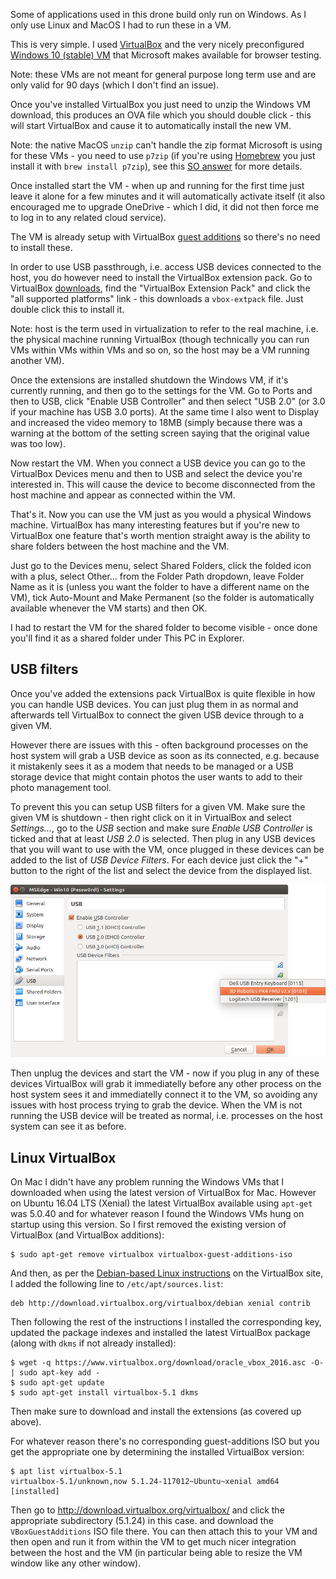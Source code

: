Some of applications used in this drone build only run on Windows. As I only use Linux and MacOS I had to run these in a VM.

This is very simple. I used [VirtualBox](https://www.virtualbox.org) and the very nicely preconfigured [Windows 10 (stable) VM](https://developer.microsoft.com/en-us/microsoft-edge/tools/vms/) that Microsoft makes available for browser testing.

Note: these VMs are not meant for general purpose long term use and are only valid for 90 days (which I don't find an issue).

Once you've installed VirtualBox you just need to unzip the Windows VM download, this produces an OVA file which you should double click - this will start VirtualBox and cause it to automatically install the new VM.

Note: the native MacOS `unzip` can't handle the zip format Microsoft is using for these VMs - you need to use `p7zip` (if you're using [Homebrew](https://brew.sh/) you just install it with `brew install p7zip`), see this [SO answer](https://superuser.com/a/626731/238591) for more details.

Once installed start the VM - when up and running for the first time just leave it alone for a few minutes and it will automatically activate itself (it also encouraged me to upgrade OneDrive - which I did, it did not then force me to log in to any related cloud service).

The VM is already setup with VirtualBox [guest additions](https://www.virtualbox.org/manual/ch04.html) so there's no need to install these.

In order to use USB passthrough, i.e. access USB devices connected to the host, you do however need to install the VirtualBox extension pack. Go to VirtualBox [downloads](https://www.virtualbox.org/wiki/Downloads), find the "VirtualBox Extension Pack" and click the "all supported platforms" link - this downloads a `vbox-extpack` file. Just double click this to install it.

Note: host is the term used in virtualization to refer to the real machine, i.e. the physical machine running VirtualBox (though technically you can run VMs within VMs within VMs and so on, so the host may be a VM running another VM).

Once the extensions are installed shutdown the Windows VM, if it's currently running, and then go to the settings for the VM. Go to Ports and then to USB, click "Enable USB Controller" and then select "USB 2.0" (or 3.0 if your machine has USB 3.0 ports). At the same time I also went to Display and increased the video memory to 18MB (simply because there was a warning at the bottom of the setting screen saying that the original value was too low).

Now restart the VM. When you connect a USB device you can go to the VirtualBox Devices menu and then to USB and select the device you're interested in. This will cause the device to become disconnected from the host machine and appear as connected within the VM.

That's it. Now you can use the VM just as you would a physical Windows machine. VirtualBox has many interesting features but if you're new to VirtualBox one feature that's worth mention straight away is the ability to share folders between the host machine and the VM.

Just go to the Devices menu, select Shared Folders, click the folded icon with a plus, select Other... from the Folder Path dropdown, leave Folder Name as it is (unless you want the folder to have a different name on the VM), tick Auto-Mount and Make Permanent (so the folder is automatically available whenever the VM starts) and then OK.

I had to restart the VM for the shared folder to become visible - once done you'll find it as a shared folder under This PC in Explorer.

USB filters
-----------

Once you've added the extensions pack VirtualBox is quite flexible in how you can handle USB devices. You can just plug them in as normal and afterwards tell VirtualBox to connect the given USB device through to a given VM.

However there are issues with this - often background processes on the host system will grab a USB device as soon as its connected, e.g. because it mistakenly sees it as a modem that needs to be managed or a USB storage device that might contain photos the user wants to add to their photo management tool.

To prevent this you can setup USB filters for a given VM. Make sure the given VM is shutdown - then right click on it in VirtualBox and select _Settings..._, go to the _USB_ section and make sure _Enable USB Controller_ is ticked and that at least _USB 2.0_ is selected. Then plug in any USB devices that you will want to use with the VM, once plugged in these devices can be added to the list of _USB Device Filters_. For each device just click the "+" button to the right of the list and select the device from the displayed list.

![adding a USB filter](images/virtualization/usb-filters.png)

Then unplug the devices and start the VM - now if you plug in any of these devices VirtualBox will grab it immediatelly before any other process on the host system sees it and immediatelly connect it to the VM, so avoiding any issues with host process trying to grab the device. When the VM is not running the USB device will be treated as normal, i.e. processes on the host system can see it as before.

Linux VirtualBox
----------------

On Mac I didn't have any problem running the Windows VMs that I downloaded when using the latest version of VirtualBox for Mac. However on Ubuntu 16.04 LTS (Xenial) the latest VirtualBox available using `apt-get` was 5.0.40 and for whatever reason I found the Windows VMs hung on startup using this version. So I first removed the existing version of VirtualBox (and VirtualBox additions):

    $ sudo apt-get remove virtualbox virtualbox-guest-additions-iso

And then, as per the [Debian-based Linux instructions](https://www.virtualbox.org/wiki/Linux_Downloads#Debian-basedLinuxdistributions) on the VirtualBox site, I added the following line to `/etc/apt/sources.list`:

    deb http://download.virtualbox.org/virtualbox/debian xenial contrib

Then following the rest of the instructions I installed the corresponding key, updated the package indexes and installed the latest VirtualBox package (along with `dkms` if not already installed):

    $ wget -q https://www.virtualbox.org/download/oracle_vbox_2016.asc -O- | sudo apt-key add -
    $ sudo apt-get update
    $ sudo apt-get install virtualbox-5.1 dkms

Then make sure to download and install the extensions (as covered up above).

For whatever reason there's no corresponding guest-additions ISO but you get the appropriate one by determining the installed VirtualBox version:

    $ apt list virtualbox-5.1
    virtualbox-5.1/unknown,now 5.1.24-117012~Ubuntu~xenial amd64 [installed]

Then go to <http://download.virtualbox.org/virtualbox/> and click the appropriate subdirectory (5.1.24) in this case. and download the `VBoxGuestAdditions` ISO file there. You can then attach this to your VM and then open and run it from within the VM to get much nicer integration between the host and the VM (in particular being able to resize the VM window like any other window).
